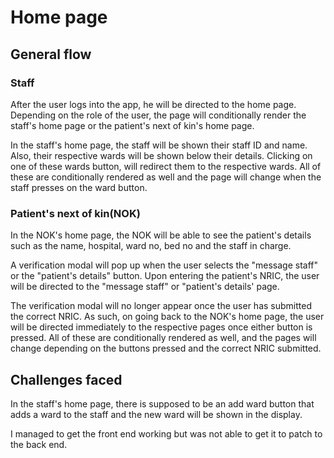 # Home page

## General flow

### Staff

After the user logs into the app, he will be directed to the home page.
Depending on the role of the user, the page will conditionally render the staff's home page or the patient's next of kin's home page.

In the staff's home page, the staff will be shown their staff ID and name. Also, their respective wards will be shown below their details. Clicking on one of these wards button, will redirect them to the respective wards. All of these are conditionally rendered as well and the page will change when the staff presses on the ward button.

### Patient's next of kin(NOK)

In the NOK's home page, the NOK will be able to see the patient's details such as the name, hospital, ward no, bed no and the staff in charge.

A verification modal will pop up when the user selects the "message staff" or the "patient's details" button. Upon entering the patient's NRIC, the user will be directed to the "message staff" or "patient's details' page.

The verification modal will no longer appear once the user has submitted the correct NRIC. As such, on going back to the NOK's home page, the user will be directed immediately to the respective pages once either button is pressed. All of these are conditionally rendered as well, and the pages will change depending on the buttons pressed and the correct NRIC submitted.

## Challenges faced

In the staff's home page, there is supposed to be an add ward button that adds a ward to the staff and the new ward will be shown in the display.

I managed to get the front end working but was not able to get it to patch to the back end.
